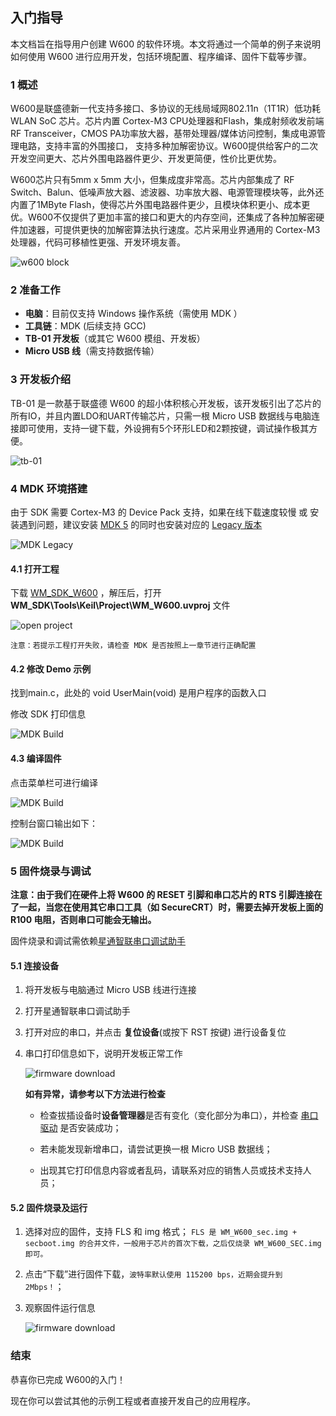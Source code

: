 ## 入门指导

本文档旨在指导用户创建 W600 的软件环境。本文将通过一个简单的例子来说明如何使用 W600 进行应用开发，包括环境配置、程序编译、固件下载等步骤。

### 1 概述

W600是联盛德新一代支持多接口、多协议的无线局域网802.11n（1T1R）低功耗 WLAN SoC 芯片。芯片内置 Cortex-M3 CPU处理器和Flash，集成射频收发前端RF Transceiver，CMOS PA功率放大器，基带处理器/媒体访问控制，集成电源管理电路，支持丰富的外围接口， 支持多种加解密协议。W600提供给客户的二次开发空间更大、芯片外围电路器件更少、开发更简便，性价比更优势。

W600芯片只有5mm x 5mm 大小，但集成度非常高。芯片内部集成了 RF Switch、Balun、低噪声放大器、滤波器、功率放大器、电源管理模块等，此外还内置了1MByte Flash，使得芯片外围电路器件更少，且模块体积更小、成本更优。W600不仅提供了更加丰富的接口和更大的内存空间，还集成了各种加解密硬件加速器，可提供更快的加解密算法执行速度。芯片采用业界通用的 Cortex-M3 处理器，代码可移植性更强、开发环境友善。

![w600 block](img/block.png)

### 2 准备工作

- **电脑**：目前仅支持  Windows 操作系统（需使用 MDK ）
- **工具链**：MDK (后续支持 GCC)
- **TB-01 开发板**（或其它 W600 模组、开发板） 
- **Micro USB 线**（需支持数据传输）

### 3 开发板介绍

TB-01 是一款基于联盛德 W600 的超小体积核心开发板，该开发板引出了芯片的所有IO，并且内置LDO和UART传输芯片，只需一根 Micro USB 数据线与电脑连接即可使用，支持一键下载，外设拥有5个环形LED和2颗按键，调试操作极其方便。

![tb-01](img/tb-01.png)





### 4 MDK 环境搭建

由于 SDK 需要 Cortex-M3 的 Device Pack 支持，如果在线下载速度较慢 或 安装遇到问题，建议安装 [MDK 5](https://www.keil.com/download/product/) 的同时也安装对应的 [Legacy 版本](http://www.keil.com/mdk5/legacy/)

![MDK Legacy](img/mdk_legacy.png)

#### 4.1 打开工程

下载 [WM_SDK_W600]() ，解压后，打开 **WM_SDK\Tools\Keil\Project\WM_W600.uvproj** 文件

![open project](img/mdk_open_prj.png)

`注意：若提示工程打开失败，请检查 MDK 是否按照上一章节进行正确配置`

#### 4.2 修改 Demo 示例

找到main.c，此处的 void UserMain(void) 是用户程序的函数入口

修改 SDK 打印信息

![MDK Build](img/modify_user_main.png)

#### 4.3 编译固件

点击菜单栏可进行编译

![MDK Build](img/mdk_build_prj.png)

控制台窗口输出如下：

![MDK Build](img/build_output.png)

### 5 固件烧录与调试

__注意：由于我们在硬件上将 W600 的 RESET 引脚和串口芯片的 RTS 引脚连接在了一起，当您在使用其它串口工具（如 SecureCRT）时，需要去掉开发板上面的 R100 电阻，否则串口可能会无输出。__

固件烧录和调试需依赖[星通智联串口调试助手](/tools)


#### 5.1 连接设备

1. 将开发板与电脑通过 Micro USB 线进行连接

2. 打开星通智联串口调试助手

3. 打开对应的串口，并点击 **复位设备**(或按下 RST 按键) 进行设备复位

4. 串口打印信息如下，说明开发板正常工作

   ![firmware download](img/fw_reboot.png)

   **如有异常，请参考以下方法进行检查**

   - 检查拔插设备时**设备管理器**是否有变化（变化部分为串口），并检查 [串口驱动](http://wch.cn/downloads/file/65.html) 是否安装成功；

   - 若未能发现新增串口，请尝试更换一根 Micro USB 数据线；

   - 出现其它打印信息内容或者乱码，请联系对应的销售人员或技术支持人员；


#### 5.2 固件烧录及运行

1. 选择对应的固件，支持 FLS 和 img 格式；
    `FLS 是 WM_W600_sec.img + secboot.img 的合并文件，一般用于芯片的首次下载，之后仅烧录 WM_W600_SEC.img即可。`

2. 点击“下载”进行固件下载，`波特率默认使用 115200 bps，近期会提升到 2Mbps！`；

3. 观察固件运行信息

    ![firmware download](img/fw_download.png)

### 结束

恭喜你已完成 W600的入门！

现在你可以尝试其他的示例工程或者直接开发自己的应用程序。